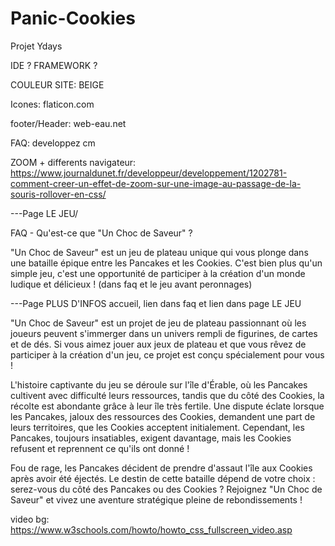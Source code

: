 # Panic-Cookies
Projet Ydays

IDE ? FRAMEWORK ?

COULEUR SITE: BEIGE

Icones: flaticon.com

footer/Header: web-eau.net

FAQ: developpez cm

ZOOM + differents navigateur: https://www.journaldunet.fr/developpeur/developpement/1202781-comment-creer-un-effet-de-zoom-sur-une-image-au-passage-de-la-souris-rollover-en-css/

---Page LE JEU/ 

FAQ - Qu'est-ce que "Un Choc de Saveur" ?

"Un Choc de Saveur" est un jeu de plateau unique qui vous plonge dans une bataille épique entre les Pancakes et les Cookies. C'est bien plus qu'un simple jeu, c'est une opportunité de participer à la création d'un monde ludique et délicieux !
(dans faq et le jeu avant peronnages)

---Page PLUS D'INFOS accueil, lien dans faq et lien dans page LE JEU

"Un Choc de Saveur" est un projet de jeu de plateau passionnant où les joueurs peuvent s'immerger dans un univers rempli de figurines, de cartes et de dés. Si vous aimez jouer aux jeux de plateau et que vous rêvez de participer à la création d'un jeu, ce projet est conçu spécialement pour vous !

L'histoire captivante du jeu se déroule sur l'île d'Érable, où les Pancakes cultivent avec difficulté leurs ressources, tandis que du côté des Cookies, la récolte est abondante grâce à leur île très fertile. Une dispute éclate lorsque les Pancakes, jaloux des ressources des Cookies, demandent une part de leurs territoires, que les Cookies acceptent initialement. Cependant, les Pancakes, toujours insatiables, exigent davantage, mais les Cookies refusent et reprennent ce qu'ils ont donné !

Fou de rage, les Pancakes décident de prendre d'assaut l'île aux Cookies après avoir été éjectés. Le destin de cette bataille dépend de votre choix : serez-vous du côté des Pancakes ou des Cookies ? Rejoignez "Un Choc de Saveur" et vivez une aventure stratégique pleine de rebondissements !



video bg: https://www.w3schools.com/howto/howto_css_fullscreen_video.asp